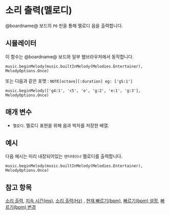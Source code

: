 # 소리 출력(멜로디)

@boardname@ 보드의 `P0` 핀을 통해 멜로디 음을 출력합니다.

## 시뮬레이터

이 함수는 @boardname@ 보드와 일부 웹브라우저에서 동작합니다.

```sig
music.beginMelody(music.builtInMelody(Melodies.Entertainer), MelodyOptions.Once)
```

또는 다음과 같은 포맷 : `NOTE[octave][:duration] eg: ['g5:1']`

```sig
music.beginMelody(['g4:1', 'c5', 'e', 'g:2', 'e:1', 'g:3'], MelodyOptions.Once)
```

## 매개 변수

* `멜로디`. 멜로디 표현을 위해 음과 박자를 저장한 배열.

## 예시

다음 예시는 미리 내장되어있는 `엔터테이너` 멜로디를 출력합니다.

```blocks
music.beginMelody(music.builtInMelody(Melodies.Entertainer), MelodyOptions.Once)
```

## 참고 항목

[소리 출력](/reference/music/play-tone), [지속 시간(ms)](/reference/music/rest), [소리 출력(Hz)](/reference/music/ring-tone) , [현재 빠르기(bpm)](/reference/music/tempo), [빠르기(bpm) 설정](/reference/music/set-tempo), [빠르기(bpm) 변경](/reference/music/change-tempo-by)